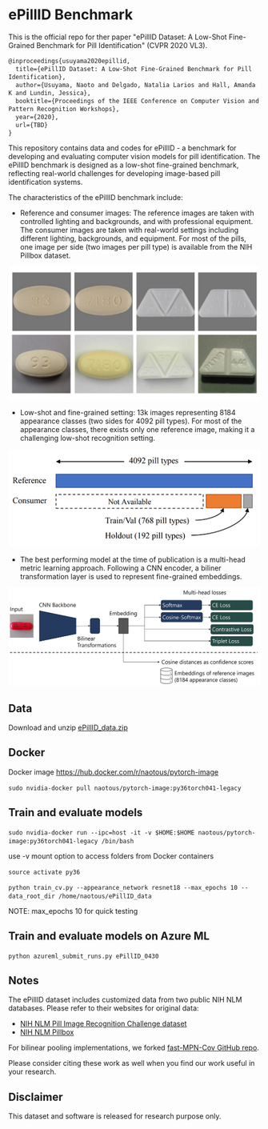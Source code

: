 # ePillID Benchmark

This is the official repo for ther paper "ePillID Dataset: A Low-Shot Fine-Grained Benchmark for Pill Identification" (CVPR 2020 VL3).

```
@inproceedings{usuyama2020epillid,
  title={ePillID Dataset: A Low-Shot Fine-Grained Benchmark for Pill Identification},
  author={Usuyama, Naoto and Delgado, Natalia Larios and Hall, Amanda K and Lundin, Jessica},
  booktitle={Proceedings of the IEEE Conference on Computer Vision and Pattern Recognition Workshops},
  year={2020},
  url={TBD}
}
```

This repository contains data and codes for ePillID - a benchmark for developing and evaluating computer vision models for pill identification. The ePillID benchmark is designed as a low-shot fine-grained benchmark, reflecting real-world challenges for developing image-based pill identification systems.

The characteristics of the ePillID benchmark include:
* Reference and consumer images:  The reference images are taken with controlled lighting and backgrounds, and with professional equipment. The consumer images are taken with real-world settings including different lighting, backgrounds, and equipment. For most of the pills, one image per side (two images per pill type) is available from the NIH Pillbox dataset. 

![Examples of reference and consumer images in ePillID](imgs/ePillID_reference_consumer_images.png)

* Low-shot and fine-grained setting: 13k images representing 8184 appearance classes (two sides for 4092 pill types). For most of the appearance classes, there exists only one reference image, making it a challenging low-shot recognition setting.

![ePillID data distribution](imgs/ePillID_stats.png)

* The best performing model at the time of publication is a multi-head metric learning approach. Following a CNN encoder, a biliner transformation layer is used to represent fine-grained embeddings.

![Model overview](imgs/model_overview.png)

## Data

Download and unzip [ePillID_data.zip](https://pillidwus2.blob.core.windows.net/data/ePillID_data.zip?st=2020-04-30T09%3A34%3A02Z&se=2031-05-01T02%3A38%3A00Z&sp=rl&sv=2018-03-28&sr=b&sig=Xvmr0RFWOeOSw74iyQso%2F7WQHs6lTxbtyQ9jrBTuLKI%3D)

## Docker

Docker image https://hub.docker.com/r/naotous/pytorch-image

`sudo nvidia-docker pull naotous/pytorch-image:py36torch041-legacy`

## Train and evaluate models

`sudo nvidia-docker run --ipc=host -it -v $HOME:$HOME naotous/pytorch-image:py36torch041-legacy /bin/bash`

use -v mount option to access folders from Docker containers

`source activate py36`

`python train_cv.py --appearance_network resnet18 --max_epochs 10 --data_root_dir /home/naotous/ePillID_data`

NOTE: max_epochs 10 for quick testing

## Train and evaluate models on Azure ML

`python azureml_submit_runs.py ePillID_0430`

## Notes

The ePillID dataset includes customized data from two public NIH NLM databases. Please refer to their websites for original data:
* [NIH NLM Pill Image Recognition Challenge dataset](https://pir.nlm.nih.gov/challenge/)
* [NIH NLM Pillbox](https://pillbox.nlm.nih.gov/statistics.html)


For bilinear pooling implementations, we forked [fast-MPN-Cov GitHub repo](https://github.com/jiangtaoxie/fast-MPN-COV).

Please consider citing these work as well when you find our work useful in your research.

## Disclaimer

This dataset and software is released for research purpose only.
